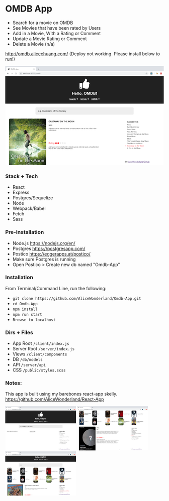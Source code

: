 # OMDB App
* Search for a movie on OMDB
* See Movies that have been rated by Users
* Add in a Movie, With a Rating or Comment
* Update a Movie Rating or Comment
* Delete a Movie (n/a)

http://omdb.alicechuang.com/ (Deploy not working. Please install below to run!)

![](https://github.com/AliceWonderland/Omdb-App/blob/master/public/assets/imgs/favorites.png)

### Stack + Tech
* React
* Express
* Postgres/Sequelize
* Node
* Webpack/Babel
* Fetch
* Sass

### Pre-Installation
* Node.js https://nodejs.org/en/
* Postgres https://postgresapp.com/
* Postico https://eggerapps.at/postico/
* Make sure Postgres is running
* Open Postico > Create new db named "Omdb-App"

### Installation
From Terminal/Command Line, run the following:
* `git clone https://github.com/AliceWonderland/Omdb-App.git`
* `cd Omdb-App`
* `npm install`
* `npm run start`
* `Browse to localhost`

### Dirs + Files
* App Root `/client/index.js`
* Server Root `/server/index.js`
* Views `/client/components`
* DB `/db/models`
* API `/server/api`
* CSS `/public/styles.scss`


### Notes:
This app is built using my barebones react-app skelly.
https://github.com/AliceWonderland/React-App

<img src="https://github.com/AliceWonderland/Omdb-App/blob/master/public/assets/imgs/landing.png" width="225" />
<img src="https://github.com/AliceWonderland/Omdb-App/blob/master/public/assets/imgs/detail.png" width="225" />
<img src="https://github.com/AliceWonderland/Omdb-App/blob/master/public/assets/imgs/search.png" width="225" />
